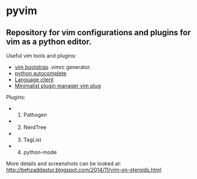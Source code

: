 pyvim
=====

Repository for vim configurations and plugins for vim as a python editor.
--------------------------------------------------------------------------

Useful vim tools and plugins:
* [vim bootstrap](http://vim-bootstrap.com/) .vimrc generator. 
* [python autocomplete](https://github.com/davidhalter/jedi-vim)
* [Language client](https://github.com/autozimu/LanguageClient-neovim)
* [Minimalist plugin manager vim plug](https://github.com/junegunn/vim-plug)

Plugins:
* 1. Pathogen
* 2. NerdTree
* 3. TagList
* 4. python-mode

More details and screenshots can be looked at:
http://behzaddastur.blogspot.com/2014/11/vim-on-steroids.html
